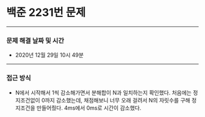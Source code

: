 
# 백준 2231번 문제

---

### 문제 해결 날짜 및 시간

- 2020년 12월 29일 10시 49분

---

### 접근 방식
- N에서 시작해서 1씩 감소해가면서 분해합이 N과 일치하는지 확인했다. 처음에는 정지조건없이 0까지 감소했는데, 채점해보니 너무 오래 걸려서 N의 자릿수를 구해 정지조건을 만들어줬다. 4ms에서 0ms로 시간이 감소했다.
